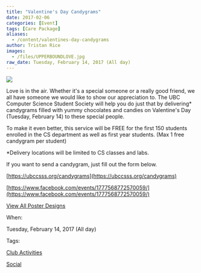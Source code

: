 ```yaml
---
title: "Valentine's Day Candygrams"
date: 2017-02-06
categories: [Event]
tags: [Care Package]
aliases:
  - /content/valentines-day-candygrams
author: Tristan Rice
images:
  - /files/UPPERBOUNDLOVE.jpg
raw_date: Tuesday, February 14, 2017 (All day)
---
```


[![](/files/UPPERBOUNDLOVE.jpg)](https://ubccsss.org/candygrams)

Love is in the air. Whether it's a special someone or a really good friend, we all have someone we would like to show our appreciation to. The UBC Computer Science Student Society will help you do just that by delivering\* candygrams filled with yummy chocolates and candies on Valentine's Day (Tuesday, February 14) to these special people.

To make it even better, this service will be FREE for the first 150 students enrolled in the CS department as well as first year students. (Max 1 free candygram per student)

\*Delivery locations will be limited to CS classes and labs.

If you want to send a candygram, just fill out the form below.

[https://ubccsss.org/candygrams](https://ubccsss.org/candygrams)

[https://www.facebook.com/events/1777568772570059/](https://www.facebook.com/events/1777568772570059/)

[View All Poster Designs](https://imgur.com/a/XDuzU)

When: 

Tuesday, February 14, 2017 (All day)

Tags: 

[Club Activities](/club)

[Social](/social)
